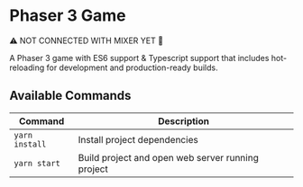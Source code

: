 # Phaser 3 Game

⚠️ NOT CONNECTED WITH MIXER YET 🚧

A Phaser 3 game with ES6 support & Typescript support
that includes hot-reloading for development and production-ready builds.

## Available Commands

| Command | Description |
|---------|-------------|
| `yarn install` | Install project dependencies |
| `yarn start` | Build project and open web server running project |
